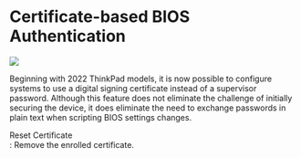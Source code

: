 # Certificate-based BIOS Authentication #

![](https://cdrt.github.io/mk_docs/ref/bios/settings/thinkstation/img/certbased_bios_authentication.PNG)

Beginning with 2022 ThinkPad models, it is now possible to configure systems to use a digital signing certificate instead of a supervisor password. Although this feature does not eliminate the challenge of initially securing the device, it does eliminate the need to exchange passwords in plain text when scripting BIOS settings changes.

Reset Certificate	
:	Remove the enrolled certificate.



